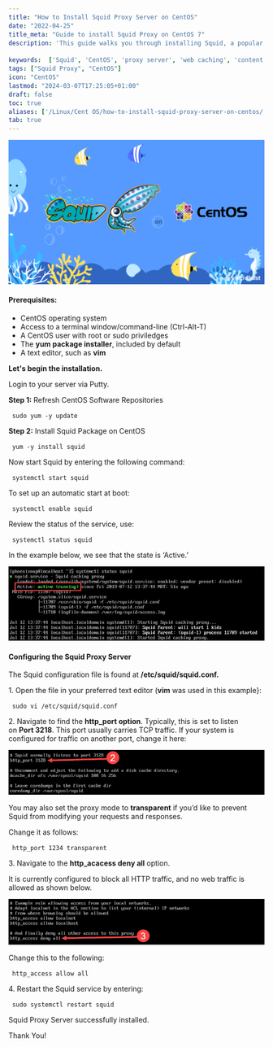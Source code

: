 ```yaml
---
title: "How to Install Squid Proxy Server on CentOS"
date: "2022-04-25"
title_meta: "Guide to install Squid Proxy on CentOS 7"
description: 'This guide walks you through installing Squid, a popular and open-source web caching proxy server, on your CentOS system. Squid can improve network performance by caching frequently accessed web content, reducing bandwidth usage and improving user experience. It can also be used for content filtering or access control purposes.'

keywords:  ['Squid', 'CentOS', 'proxy server', 'web caching', 'content filtering', 'yum']
tags: ["Squid Proxy", "CentOS"]
icon: "CentOS"
lastmod: "2024-03-07T17:25:05+01:00"
draft: false
toc: true
aliases: ['/Linux/Cent OS/how-to-install-squid-proxy-server-on-centos/']
tab: true
---
```


![](images/How-to-Install-Squid-Proxy-Server-on-CentOS-1024x576.png)

#### Prerequisites:

- CentOS operating system
- Access to a terminal window/command-line (Ctrl-Alt-T)
- A CentOS user with root or sudo priviledges
- The **yum package installer**, included by default
- A text editor, such as **vim**

**Let's begin the installation.**

Login to your server via Putty.

**Step 1:** Refresh CentOS Software Repositories

```
 sudo yum -y update 
```

**Step 2:** Install Squid Package on CentOS

```
 yum -y install squid 
```

Now start Squid by entering the following command:

```
 systemctl start squid 
```

To set up an automatic start at boot:

```
 systemctl enable squid 
```

Review the status of the service, use:

```
 systemctl status squid 
```

In the example below, we see that the state is ‘Active.’

![](images/squid-systemctl-status-centos.png)

#### **Configuring the Squid Proxy Server**

The Squid configuration file is found at **/etc/squid/squid.conf.**

1\. Open the file in your preferred text editor (**vim** was used in this example}:

```
 sudo vi /etc/squid/squid.conf 
```

2\. Navigate to find the **http\_port option**. Typically, this is set to listen on **Port 3218**. This port usually carries TCP traffic. If your system is configured for traffic on another port, change it here:

![](images/configure-squid-proxy-server-centos-port-number.png)

You may also set the proxy mode to **transparent** if you’d like to prevent Squid from modifying your requests and responses.

Change it as follows:

```
 http_port 1234 transparent 
```

3\. Navigate to the **http\_acacess deny all** option.

It is currently configured to block all HTTP traffic, and no web traffic is allowed as shown below.

![](images/configure-squid-proxy-server-centos-allow-access.png)

Change this to the following:

```
 http_access allow all 
```

4\. Restart the Squid service by entering:

```
 sudo systemctl restart squid 
```

Squid Proxy Server successfully installed.

Thank You!
